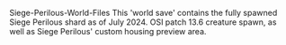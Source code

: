 Siege-Perilous-World-Files
This 'world save' contains the fully spawned Siege Perilous shard as of July 2024. OSI patch 13.6 creature spawn, as well as Siege Perilous' custom housing preview area.
